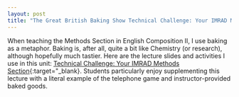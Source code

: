 ```yaml
---
layout: post
title: "The Great British Baking Show Technical Challenge: Your IMRAD Methods Section"
---
```


When teaching the Methods Section in English Composition II, I use baking as a metaphor. Baking is, after all, quite a bit like Chemistry (or research), although hopefully much tastier. Here are the lecture slides and activities I use in this unit: [Technical Challenge: Your IMRAD Methods Section](https://docs.google.com/presentation/d/1A8j7TGcGlXKfVneHi-2SV9_Y3qMg5psGRU6kOY8nlh4/edit?usp=sharing/){:target="_blank}. Students particularly enjoy supplementing this lecture with a literal example of the telephone game and instructor-provided baked goods. 